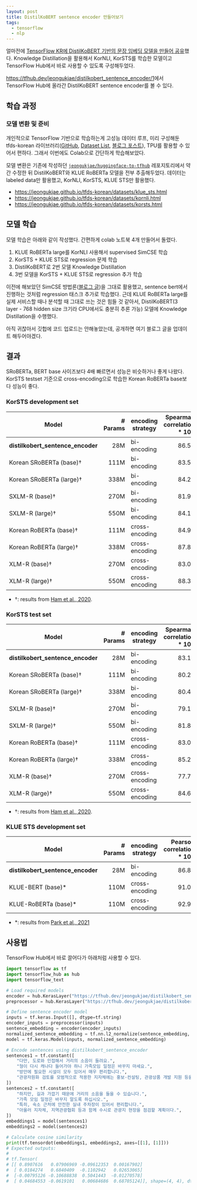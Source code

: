 ```yaml
---
layout: post
title: DistilKoBERT sentence encoder 만들어보기
tags:
  - tensorflow
  - nlp
---
```


얼마전에 [TensorFlow KR에 DistilKoBERT 기반의 문장 임베딩 모델을 만들어 공유](https://www.facebook.com/groups/TensorFlowKR/permalink/1620684584939260/)했다. Knowledge Distillation을 활용해서 KorNLI, KorSTS를 학습한 모델이고 TensorFlow Hub에서 바로 사용할 수 있도록 구성해두었다.

<https://tfhub.dev/jeongukjae/distilkobert_sentence_encoder/1>에서 TensorFlow Hub에 올라간 DistilKoBERT sentence encoder를 볼 수 있다.

## 학습 과정

### 모델 변환 및 준비

개인적으로 TensorFlow 기반으로 학습하는게 고성능 데이터 루프, 미리 구성해둔 tfds-korean 라이브러리([GitHub](https://github.com/jeongukjae/tfds-korean), [Dataset List](https://jeongukjae.github.io/tfds-korean/), [블로그 포스트](https://jeongukjae.github.io/posts/tfds-korean-start/)), TPU를 활용할 수 있어서 편하다. 그래서 이번에도 Colab으로 간단하게 학습해보았다.

모델 변환은 기존에 작성하던 [`jeongukjae/huggingface-to-tfhub`](https://github.com/jeongukjae/huggingface-to-tfhub) 레포지토리에서 약간 수정한 뒤 DistilKoBERT와 KLUE RoBERTa 모델을 전부 추출해두었다. 데이터는 labeled data만 활용했고, KorNLI, KorSTS, KLUE STS만 활용했다.

* <https://jeongukjae.github.io/tfds-korean/datasets/klue_sts.html>
* <https://jeongukjae.github.io/tfds-korean/datasets/kornli.html>
* <https://jeongukjae.github.io/tfds-korean/datasets/korsts.html>

## 모델 학습

모델 학습은 아래와 같이 작성했다. 간편하게 colab 노트북 4개 만들어서 돌렸다.

1. KLUE RoBERTa large를 KorNLI 사용해서 supervised SimCSE 학습
1. KorSTS + KLUE STS로 regression 문제 학습
1. DistilKoBERT로 2번 모델 Knowledge Distillation
1. 3번 모델을 KorSTS + KLUE STS로 regression 추가 학습

이전에 해보았던 SimCSE 방법론([블로그 글](https://jeongukjae.github.io/posts/simcse-kr-bert/))을 그대로 활용했고, sentence bert에서 진행하는 것처럼 regression 태스크 추가로 학습했다. 근데 KLUE RoBERTa large를 실제 서비스할 때나 분석할 때 그대로 쓰는 것은 힘들 것 같아서, DistilKoBERT(3 layer - 768 hidden size 크기라 CPU에서도 충분히 추론 가능) 모델에 Knowledge Distillation을 수행했다.

아직 귀찮아서 깃헙에 코드 업로드는 안해놓았는데, 공개하면 여기 블로그 글을 업데이트 해두어야겠다.

## 결과

SRoBERTa, BERT base 사이즈보다 4배 빠르면서 성능은 비슷하거나 좋게 나왔다. KorSTS testset 기준으로 cross-encoding으로 학습한 Korean RoBERTa base보다 성능이 좋다.

### KorSTS development set

| Model                             | # Params | encoding strategy | Spearman correlation \* 100 |
| --------------------------------- | -------: | ----------------- | --------------------------: |
| **distilkobert_sentence_encoder** |      28M | bi-encoding       |                       86.53 |
| Korean SRoBERTa (base)†           |     111M | bi-encoding       |                       83.54 |
| Korean SRoBERTa (large)†          |     338M | bi-encoding       |                       84.21 |
| SXLM-R (base)†                    |     270M | bi-encoding       |                       81.95 |
| SXLM-R (large)†                   |     550M | bi-encoding       |                       84.13 |
| Korean RoBERTa (base)†            |     111M | cross-encoding    |                       84.97 |
| Korean RoBERTa (large)†           |     338M | cross-encoding    |                       87.82 |
| XLM-R (base)†                     |     270M | cross-encoding    |                       83.02 |
| XLM-R (large)†                    |     550M | cross-encoding    |                       88.37 |

- †: results from [Ham et al., 2020](https://arxiv.org/abs/2004.03289).

### KorSTS test set

| Model                             | # Params | encoding strategy | Spearman correlation \* 100 |
| --------------------------------- | -------: | ----------------- | --------------------------: |
| **distilkobert_sentence_encoder** |      28M | bi-encoding       |                       83.12 |
| Korean SRoBERTa (base)†           |     111M | bi-encoding       |                       80.29 |
| Korean SRoBERTa (large)†          |     338M | bi-encoding       |                       80.49 |
| SXLM-R (base)†                    |     270M | bi-encoding       |                       79.13 |
| SXLM-R (large)†                   |     550M | bi-encoding       |                       81.84 |
| Korean RoBERTa (base)†            |     111M | cross-encoding    |                       83.00 |
| Korean RoBERTa (large)†           |     338M | cross-encoding    |                       85.27 |
| XLM-R (base)†                     |     270M | cross-encoding    |                       77.78 |
| XLM-R (large)†                    |     550M | cross-encoding    |                       84.68 |

- †: results from [Ham et al., 2020](https://arxiv.org/abs/2004.03289).

### KLUE STS development set

| Model                             | # Params | encoding strategy | Pearson correlation \* 100 |
| --------------------------------- | -------: | ----------------- | -------------------------: |
| **distilkobert_sentence_encoder** |      28M | bi-encoding       |                      86.87 |
| KLUE-BERT (base)\*                |     110M | cross-encoding    |                      91.01 |
| KLUE-RoBERTa (base)\*             |     110M | cross-encoding    |                      92.91 |

- \*: results from [Park et al., 2021](https://arxiv.org/abs/2105.09680)

## 사용법

TensorFlow Hub에서 바로 끌어다가 아래처럼 사용할 수 있다.

```python
import tensorflow as tf
import tensorflow_hub as hub
import tensorflow_text

# Load required models
encoder = hub.KerasLayer("https://tfhub.dev/jeongukjae/distilkobert_sentence_encoder/1")
preprocessor = hub.KerasLayer("https://tfhub.dev/jeongukjae/distilkobert_cased_preprocess/1")

# Define sentence encoder model
inputs = tf.keras.Input([], dtype=tf.string)
encoder_inputs = preprocessor(inputs)
sentence_embedding = encoder(encoder_inputs)
normalized_sentence_embedding = tf.nn.l2_normalize(sentence_embedding, axis=-1)
model = tf.keras.Model(inputs, normalized_sentence_embedding)

# Encode sentences using distilkobert_sentence_encoder
sentences1 = tf.constant([
    "다만, 도로와 인접해서 거리의 소음이 들려요.",
    "형이 다시 캐나다 들어가야 하니 가족모임 일정은 바꾸지 마세요.",
    "방안에 필요한 시설이 모두 있어서 매우 편리합니다.",
    "관광자원화 검토를 모범적으로 적용한 지자체에는 홍보·컨설팅, 관광상품 개발 지원 등을 제공할 계획이다.",
])
sentences2 = tf.constant([
    "하지만, 길과 가깝기 때문에 거리의 소음을 들을 수 있습니다.",
    "가족 모임 일정은 바꾸지 말도록 하십시오.",
    "특히, 숙소 근처에 안전한 실내 주차장이 있어서 편리합니다.",
    "아울러 지자체, 지역관광협회 등과 함께 수시로 관광지 현장을 점검할 계획이다.",
])
embeddings1 = model(sentences1)
embeddings2 = model(sentences2)

# Calculate cosine similarity
print(tf.tensordot(embeddings1, embeddings2, axes=[[1], [1]]))
# Expected outputs:
#
# tf.Tensor(
# [[ 0.8907616   0.07906969 -0.09612353  0.00167902]
#  [ 0.0184274   0.6840409  -0.1102942   0.02653065]
#  [-0.00795126 -0.10688838  0.5041443  -0.01270578]
#  [ 0.04684553 -0.0619101   0.00684686  0.68705124]], shape=(4, 4), dtype=float32)
```
